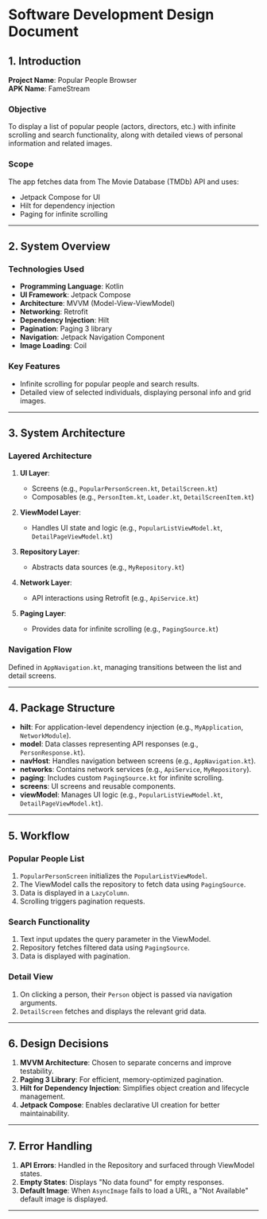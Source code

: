 # Software Development Design Document

## 1. Introduction

**Project Name**: Popular People Browser  
**APK Name**: FameStream  

### Objective
To display a list of popular people (actors, directors, etc.) with infinite scrolling and search functionality, along with detailed views of personal information and related images.

### Scope
The app fetches data from The Movie Database (TMDb) API and uses:
- Jetpack Compose for UI
- Hilt for dependency injection
- Paging for infinite scrolling

---

## 2. System Overview

### Technologies Used
- **Programming Language**: Kotlin  
- **UI Framework**: Jetpack Compose  
- **Architecture**: MVVM (Model-View-ViewModel)  
- **Networking**: Retrofit  
- **Dependency Injection**: Hilt  
- **Pagination**: Paging 3 library  
- **Navigation**: Jetpack Navigation Component  
- **Image Loading**: Coil  

### Key Features
- Infinite scrolling for popular people and search results.  
- Detailed view of selected individuals, displaying personal info and grid images.

---

## 3. System Architecture

### Layered Architecture
1. **UI Layer**:
   - Screens (e.g., `PopularPersonScreen.kt`, `DetailScreen.kt`)
   - Composables (e.g., `PersonItem.kt`, `Loader.kt`, `DetailScreenItem.kt`)  
   
2. **ViewModel Layer**:
   - Handles UI state and logic (e.g., `PopularListViewModel.kt`, `DetailPageViewModel.kt`)
   
3. **Repository Layer**:
   - Abstracts data sources (e.g., `MyRepository.kt`)  

4. **Network Layer**:
   - API interactions using Retrofit (e.g., `ApiService.kt`)

5. **Paging Layer**:
   - Provides data for infinite scrolling (e.g., `PagingSource.kt`)  

### Navigation Flow
Defined in `AppNavigation.kt`, managing transitions between the list and detail screens.

---

## 4. Package Structure

- **hilt**: For application-level dependency injection (e.g., `MyApplication`, `NetworkModule`).
- **model**: Data classes representing API responses (e.g., `PersonResponse.kt`).
- **navHost**: Handles navigation between screens (e.g., `AppNavigation.kt`).
- **networks**: Contains network services (e.g., `ApiService`, `MyRepository`).
- **paging**: Includes custom `PagingSource.kt` for infinite scrolling.
- **screens**: UI screens and reusable components.
- **viewModel**: Manages UI logic (e.g., `PopularListViewModel.kt`, `DetailPageViewModel.kt`).

---

## 5. Workflow

### Popular People List
1. `PopularPersonScreen` initializes the `PopularListViewModel`.
2. The ViewModel calls the repository to fetch data using `PagingSource`.
3. Data is displayed in a `LazyColumn`.
4. Scrolling triggers pagination requests.

### Search Functionality
1. Text input updates the query parameter in the ViewModel.
2. Repository fetches filtered data using `PagingSource`.
3. Data is displayed with pagination.

### Detail View
1. On clicking a person, their `Person` object is passed via navigation arguments.
2. `DetailScreen` fetches and displays the relevant grid data.

---

## 6. Design Decisions

1. **MVVM Architecture**: Chosen to separate concerns and improve testability.
2. **Paging 3 Library**: For efficient, memory-optimized pagination.
3. **Hilt for Dependency Injection**: Simplifies object creation and lifecycle management.
4. **Jetpack Compose**: Enables declarative UI creation for better maintainability.

---

## 7. Error Handling

1. **API Errors**: Handled in the Repository and surfaced through ViewModel states.
2. **Empty States**: Displays "No data found" for empty responses.
3. **Default Image**: When `AsyncImage` fails to load a URL, a "Not Available" default image is displayed.

---
